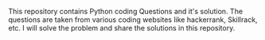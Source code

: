 This repository contains Python coding Questions and it's solution.
The questions are taken from various coding websites like hackerrank, Skillrack, etc.
I will solve the problem and share the solutions in this repository.
